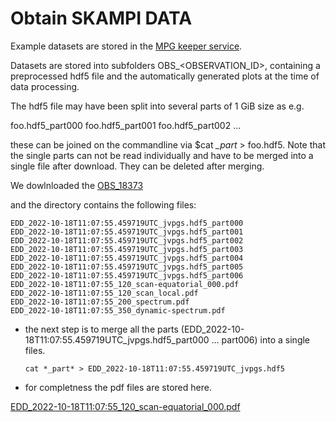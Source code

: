 # Obtain SKAMPI DATA 

Example datasets are stored in the [MPG keeper
service](https://keeper.mpdl.mpg.de/d/26112717a86f48b8a30d/).

Datasets are stored into subfolders OBS_<OBSERVATION_ID>, containing a
preprocessed hdf5 file and the automatically generated plots at the
time of data processing. 

The hdf5 file may have been split into several parts of 1 GiB size as e.g. 

foo.hdf5_part000
foo.hdf5_part001
foo.hdf5_part002
...

these can be joined on the commandline via $cat *_part* > foo.hdf5. Note that the single parts can not be read individually and have to be merged into a single file after download. They can be deleted after merging.

We dowlnloaded the
[OBS_18373](https://keeper.mpdl.mpg.de/d/26112717a86f48b8a30d/?p=%2FOBS_18373&mode=list)

and the directory contains the following files:

```
EDD_2022-10-18T11:07:55.459719UTC_jvpgs.hdf5_part000
EDD_2022-10-18T11:07:55.459719UTC_jvpgs.hdf5_part001
EDD_2022-10-18T11:07:55.459719UTC_jvpgs.hdf5_part002
EDD_2022-10-18T11:07:55.459719UTC_jvpgs.hdf5_part003
EDD_2022-10-18T11:07:55.459719UTC_jvpgs.hdf5_part004
EDD_2022-10-18T11:07:55.459719UTC_jvpgs.hdf5_part005
EDD_2022-10-18T11:07:55.459719UTC_jvpgs.hdf5_part006
EDD_2022-10-18T11:07:55_120_scan-equatorial_000.pdf
EDD_2022-10-18T11:07:55_120_scan_local.pdf
EDD_2022-10-18T11:07:55_200_spectrum.pdf
EDD_2022-10-18T11:07:55_350_dynamic-spectrum.pdf
```

- the next step is to merge all the parts (EDD_2022-10-18T11:07:55.459719UTC_jvpgs.hdf5_part000 ... part006)
  into a single files.
  ```
  cat *_part* > EDD_2022-10-18T11:07:55.459719UTC_jvpgs.hdf5
  ```

- for completness the pdf files are stored here.

[EDD_2022-10-18T11:07:55_120_scan-equatorial_000.pdf](https://github.com/hrkloeck/SKAMPI_DATA/blob/main/obtain_example_dataset/OBS_18373/EDD_2022-10-18T11%3A07%3A55_120_scan-equatorial_000.pdf)


